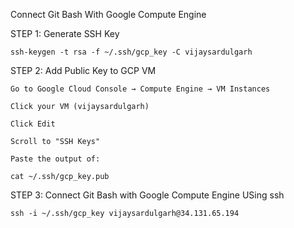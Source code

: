 Connect Git Bash With Google Compute Engine

STEP 1: Generate SSH Key

    ssh-keygen -t rsa -f ~/.ssh/gcp_key -C vijaysardulgarh

STEP 2: Add Public Key to GCP VM

    Go to Google Cloud Console → Compute Engine → VM Instances
    
    Click your VM (vijaysardulgarh)
    
    Click Edit
    
    Scroll to "SSH Keys"
    
    Paste the output of:

    cat ~/.ssh/gcp_key.pub

STEP 3: Connect Git Bash with Google Compute Engine USing ssh

    ssh -i ~/.ssh/gcp_key vijaysardulgarh@34.131.65.194

